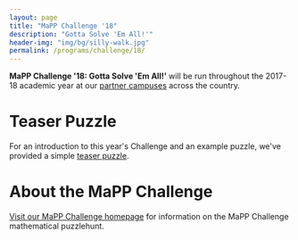 ```yaml
---
layout: page
title: "MaPP Challenge '18"
description: "Gotta Solve 'Em All!'"
header-img: "img/bg/silly-walk.jpg"
permalink: /programs/challenge/18/
---
```


**MaPP Challenge '18: Gotta Solve 'Em All!'** will be run throughout the
2017-18 academic year at our [partner campuses](/campuses/) across the country.

# Teaser Puzzle

For an introduction to this year's Challenge and an example puzzle,
we've provided a simple
[teaser puzzle](/puzzles/mapp-challenge-18-teaser-puzzle.pdf).

# About the MaPP Challenge

[Visit our MaPP Challenge homepage](/programs/hsc/) for information
on the MaPP Challenge mathematical puzzlehunt.

